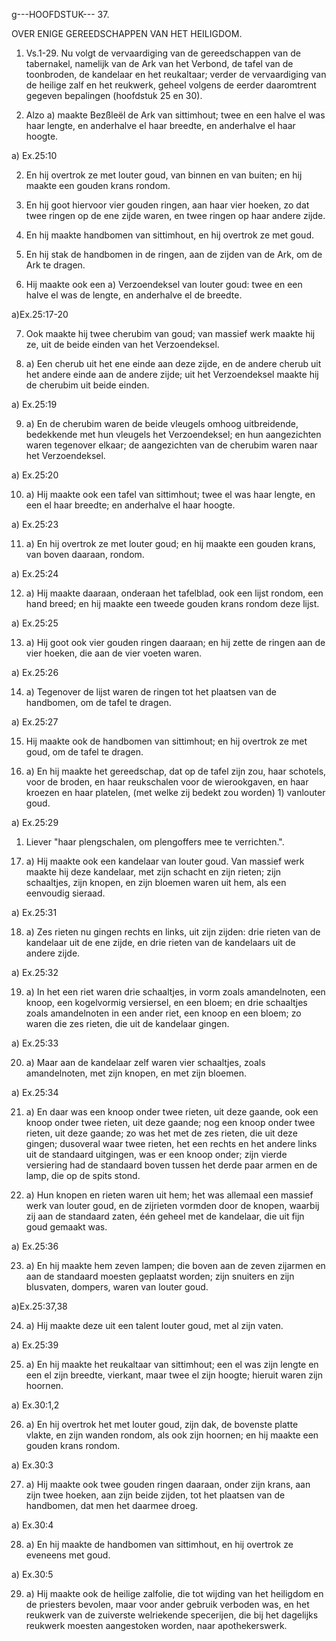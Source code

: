 g---HOOFDSTUK--- 37.

OVER ENIGE GEREEDSCHAPPEN VAN HET HEILIGDOM.

1. Vs.1-29. Nu volgt de vervaardiging van de gereedschappen van de tabernakel, namelijk van de Ark van het Verbond, de tafel van de toonbroden, de kandelaar en het reukaltaar; verder de vervaardiging van de heilige zalf en het reukwerk, geheel volgens de eerder daaromtrent gegeven bepalingen (hoofdstuk 25 en 30).

1. Alzo a) maakte Bezßleël de Ark van sittimhout; twee en een halve el was haar lengte, en anderhalve el haar breedte, en anderhalve el haar hoogte.

a) Ex.25:10

2. En hij overtrok ze met louter goud, van binnen en van buiten; en hij maakte een gouden krans rondom.

3. En hij goot hiervoor vier gouden ringen, aan haar vier hoeken, zo dat twee ringen op de ene zijde waren, en twee ringen op haar andere zijde.

4. En hij maakte handbomen van sittimhout, en hij overtrok ze met goud.

5. En hij stak de handbomen in de ringen, aan de zijden van de Ark, om de Ark te dragen.

6. Hij maakte ook een a) Verzoendeksel van louter goud: twee en een halve el was de lengte, en anderhalve el de breedte.

a)Ex.25:17-20

7. Ook maakte hij twee cherubim van goud; van massief werk maakte hij ze, uit de beide einden van het Verzoendeksel.

8. a) Een cherub uit het ene einde aan deze zijde, en de andere cherub uit het andere einde aan de andere zijde; uit het Verzoendeksel maakte hij de cherubim uit beide einden.

a) Ex.25:19

9. a) En de cherubim waren de beide vleugels omhoog uitbreidende, bedekkende met hun vleugels het Verzoendeksel; en hun aangezichten waren tegenover elkaar; de aangezichten van de cherubim waren naar het Verzoendeksel.

a) Ex.25:20

10. a) Hij maakte ook een tafel van sittimhout; twee el was haar lengte, en een el haar breedte; en anderhalve el haar hoogte.

a) Ex.25:23

11. a) En hij overtrok ze met louter goud; en hij maakte een gouden krans, van boven daaraan, rondom.

a) Ex.25:24

12. a) Hij maakte daaraan, onderaan het tafelblad, ook een lijst rondom, een hand breed; en hij maakte een tweede gouden krans rondom deze lijst.

a) Ex.25:25

13. a) Hij goot ook vier gouden ringen daaraan; en hij zette de ringen aan de vier hoeken, die aan de vier voeten waren.

a) Ex.25:26

14. a) Tegenover de lijst waren de ringen tot het plaatsen van de handbomen, om de tafel te dragen.

a) Ex.25:27

15. Hij maakte ook de handbomen van sittimhout; en hij overtrok ze met goud, om de tafel te dragen.

16. a) En hij maakte het gereedschap, dat op de tafel zijn zou, haar schotels, voor de broden, en haar reukschalen voor de wierookgaven, en haar kroezen en haar platelen, (met welke zij bedekt zou worden) 1) vanlouter goud.

a) Ex.25:29

1) Liever "haar plengschalen, om plengoffers mee te verrichten.".

17. a) Hij maakte ook een kandelaar van louter goud. Van massief werk maakte hij deze kandelaar, met zijn schacht en zijn rieten; zijn schaaltjes, zijn knopen, en zijn bloemen waren uit hem, als een eenvoudig sieraad.

a) Ex.25:31

18. a) Zes rieten nu gingen rechts en links, uit zijn zijden: drie rieten van de kandelaar uit de ene zijde, en drie rieten van de kandelaars uit de andere zijde.

a) Ex.25:32

19. a) In het een riet waren drie schaaltjes, in vorm zoals amandelnoten, een knoop, een kogelvormig versiersel, en een bloem; en drie schaaltjes zoals amandelnoten in een ander riet, een knoop en een bloem; zo waren die zes rieten, die uit de kandelaar gingen.

a) Ex.25:33

20. a) Maar aan de kandelaar zelf waren vier schaaltjes, zoals amandelnoten, met zijn knopen, en met zijn bloemen.

a) Ex.25:34

21. a) En daar was een knoop onder twee rieten, uit deze gaande, ook een knoop onder twee rieten, uit deze gaande; nog een knoop onder twee rieten, uit deze gaande; zo was het met de zes rieten, die uit deze gingen; dusoveral waar twee rieten, het een rechts en het andere links uit de standaard uitgingen, was er een knoop onder; zijn vierde versiering had de standaard boven tussen het derde paar armen en de lamp, die op de spits stond.

22. a) Hun knopen en rieten waren uit hem; het was allemaal een massief werk van louter goud, en de zijrieten vormden door de knopen, waarbij zij aan de standaard zaten, één geheel met de kandelaar, die uit fijn goud gemaakt was.

a) Ex.25:36

23. a) En hij maakte hem zeven lampen; die boven aan de zeven zijarmen en aan de standaard moesten geplaatst worden; zijn snuiters en zijn blusvaten, dompers, waren van louter goud.

a)Ex.25:37,38

24. a) Hij maakte deze uit een talent louter goud, met al zijn vaten.

a) Ex.25:39

25. a) En hij maakte het reukaltaar van sittimhout; een el was zijn lengte en een el zijn breedte, vierkant, maar twee el zijn hoogte; hieruit waren zijn hoornen.

a) Ex.30:1,2

26. a) En hij overtrok het met louter goud, zijn dak, de bovenste platte vlakte, en zijn wanden rondom, als ook zijn hoornen; en hij maakte een gouden krans rondom.

a) Ex.30:3

27. a) Hij maakte ook twee gouden ringen daaraan, onder zijn krans, aan zijn twee hoeken, aan zijn beide zijden, tot het plaatsen van de handbomen, dat men het daarmee droeg.

a) Ex.30:4

28. a) En hij maakte de handbomen van sittimhout, en hij overtrok ze eveneens met goud.

a) Ex.30:5

29. a) Hij maakte ook de heilige zalfolie, die tot wijding van het heiligdom en de priesters bevolen, maar voor ander gebruik verboden was, en het reukwerk van de zuiverste welriekende specerijen, die bij het dagelijks reukwerk moesten aangestoken worden, naar apothekerswerk.

